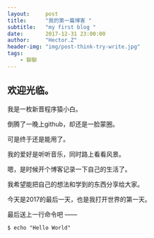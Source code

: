 ```yaml
---
layout:     post
title:      "我的第一篇博客 "
subtitle:   "my first blog "
date:       2017-12-31 23:00:00
author:     "Hector.Z"
header-img: "img/post-think-try-write.jpg"
tags:
    - 聊聊
---
```


## 欢迎光临。

我是一枚新晋程序猿小白。

倒腾了一晚上github，却还是一脸蒙圈。

可是终于还是能用了。

我的爱好是听听音乐，同时路上看看风景。

嗯，是时候开个博客记录一下自己的生活了。
 
我希望能把自己的想法和学到的东西分享给大家。

今天是2017的最后一天，也是我打开世界的第一天。

最后送上一行命令吧 ——

```
$ echo "Hello World"
```